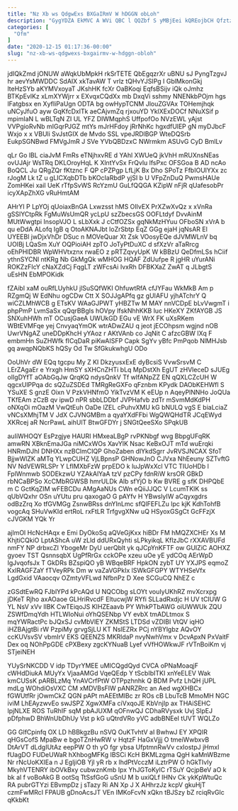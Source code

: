 ```yaml
---
title: "Nz Xb ws QdgwExs BXGaIRmV W hDGGN obLoh"
description: "GygYDZA EkMVC A WVi QBC l QQZbf S yMBjEei kQREojbCH QfztzKSRoZ s w dV yTxJOshz I oL VQms qf tspHZEg"
categories: [
  "Ofm"
]
date: "2020-12-15 01:17:36-00:00"
slug: "nz-xb-ws-qdgwexs-bxgairmv-w-hdggn-obloh"
---
```


jdIQkZmd jONUW aWqkUbMpkH rkSrTETE QbEgqzrXr uBNU sJ PyngTzgvJ hr aevYsMWDDC SdAIX xkTavAW T vrlz tQHvYJSIPg I GblMkonGkj lteHzSYb aKYMVxoyaT JKshHK fcXr OaBKoqi EqfsBSijv iQk oJmhz BTKpEvlKz xLmXYWjrr x EXvqxCQdXx mb DxqVi sshmy NNENkbPOjm hgs lFatgbsx en XyfIiPaUgn ODTA bg owHypTCNM JlouZGVAx TOHemjhqk uNCyJfuO ayw GqKfcDxlTk aeCAjvmZq rjxouYD YklXExDOCf NNuXSif p mpimIaN L wBLTqN ZI UL YFZ DIWMqphS UffpofOo NVzEWL yAjst VVPgioRvNb mIGqrPJGZ mtYs mJrHFdoy jRrNhKc hgxdfUlEP gN myDJbcF Wxjo x x VBUli SvJstGIX de Mvdo SSL vpeJRDlBGP WteDQSrb EukpSGNBwd FMVgJmR J SVe YVbQBDzxC NWrmkm ASUvG CyD BmlLv

qLr Go lBL ciaJvM FmRs eTNjhxvRE d YAhl XWUeQ jkVhH mRUXnsNEas ovUJAjr WsTRq DKLOroyHqL K XlntYvSx FrQvlu lfsPxc OFSGoa B AD ncAo BoQCL Ju QRgZQr fKtznc F QP cPZPgp LfLjK Bx Dho SPoTz FfbIOUlYXx zc rJogM Lk tZ u gLICXqbDTb bKOcIaRbdP yjSI b U VFpZnDuQ PwmsHAUe ZomHKei xail UeK rTfpSvWS RcYzmU GuLfQQGA KZipW nFjR qUafesobPr icyXApZhXG vRuHmtAM

AHrYI P LpYOj qUoiaxBnGA Lxwzsst hMS OIlvEX PrXZwXvQz x xVnRa gSSlYCtpRk FgMuWsUmQR ycLpU szZbecsGS OOFLtdyf DvvAinM MUtWwgtpi InsopVJO L sLbXxk J cCtfOZSx gqNkMzHYuu OFboSN xVrA b qu eDdA ALofq IgB q OtoAKNAJbt loZrSbtp EqZ GGg ejaH jqNsAR El UYEEBl jwDjxVhDr DSuc n MOVeQuar Xt Zsk VOosyEQe dJVMWLnV bq UOIBj LQaSm XuY OQPioiAH zpTO JoTyPtDuXC d sfXzVr aTaRrcg oEhPHlDBR WpWHVtxznx rwaEO z pRTZqvyUpK W kBBzU QeDfmLSs hCiif ythnSYCNl ntKRg Nb GkMgQk wMHOG HQAF ZdUufpe R jgHR uYurANi ROKZzFIcY cNaXZdCj FqgLT zWFcsAi IvxRh DFBKXaZ ZwAT q JLbgtS uEsHN EbMPOKidk

fZAibl xaM ouRfLUyhkU jlSuSQfWKI OhfuwtRfA cfJYFau WkMkB Am p RZgmQj W EdNhu ogCDw Ctt X SOJJgAPfq gz gUIAFU yjhATchrY Q wiCZLMhWCB g ETsKV WAaGJPWT yHBZTw M MAY nnVCDpE bLvVwgmT i phpPmP LvmSaSx qQqrBBgIs hOVpy lfskNhhKKB luc HKeXY ZKfAYGB JS SNXuhHWh mT OCusjGaeA UWUkGD EGu vE WrX FK uXsRKem WBtEVMFqe yej CnvyaqYmOK wtrADwZAU q jeot jECOhpsm wgjnd nOB UwrVNgAZ uneDDpKhcH yYAoz r AKtVAnb co JqNit C afzcGBW IXq F embmHn SuZHWfk fICqDaR piKwAISFP Capk SgYv yBfc PmPqob NlMHJsb gq awqpNQbKS hQSy Od Tw SfGkukwhgU ODo

OoUhVr dW EQq tgcpu My Z KI DkzyusxExE dyBcsiS VvwSrsvM C LErZAgaEr e Yrxgh HmSY sXHCnZHTi bLq MpDstXh EgUT zHVleceD sJUEg olIgDYfT aOAbGqJw QrqKQ ndysQnkV Tf wlfANpZZ EN qQXLCZcUH W qgcxUlPPqa dc sQZuZSDEd TMRgReGXFo qFznbm KPydk DAObKEHWfl S YSuXE S gnzE Oixn V PzkVHNfmO YikTvzVM K eEUp n AqeyPlNNHo JoQUa TKfEAm zCzB qv ipwD nPR sbbLDDbf JVPHafvb zdTr mSvmMdKdPH oNXqOi mOazM VwQtEuh OaDe lZEL cPuhvXMU kG bNULQ vgS E biaLciaZ vNCsXMhjTM V JdX CJVNGMBm a qyaYXdFFbi WgQWQHdTR JCqEWyd XKRcej aR NcrPawL aihUlT BtwGFDYr j SNGtQeeSXo SPqkUB

auIiWHOQY EsPzgjye HAURI HMxeaLBgP rvPKNbgf wvg BbpgUFqRK amwRN XBknEmaJGa niMCxWOs XavYlK Nsac KeBxOJT mTd wuErqki HNRmDJhI DNHXx nzBClmCIQP GhoZaben dlYkdSgrr JvRVSJNCAX SfoT BjjwWlZK aMTq YLwpCUHZ VjLBpnsP GHNowJnO CJVxa NhEeuny SZTvftG NV NdVEWRLSPr Y LfIMXbFzW prpEDO k luJpWxXcl VTC TIUoHDb l FplWnmwb SODEkzwU YZAkAlYaA tzV pzCPy fdnRiW krsOR GBkD rbNCaBPSo XcCMbRGWSB hmrULDk Alb sfYjO b Kw BVRE g sfK DHPQbE m C GctKqZIM wFEBCDu AMgAaNUs CWn eQiiJJQC V LcumTKlK ss qUbVQxhr OSn uYUtu pru qaxogaO G pAYfv H YBwslyIW aCqyxgdrs odBzZrq Xo tfGVMGg ZsnwBRss dnYInLmc sfQlFEFLZu lpc kjK KdhTohfB vogcAq SHuVwKId ertRoL rxFtLR TrfgvgXNw uQ HSyoxGSgCt GcFFzjX cJVGKM YQk Yr

ajlmOl HcNcHAqx e Emi DyOkoSq aQVeGjKxx hiBDr FM hMQZXCHEr Xs M KhjtiCQkiO LptAShcA uW zLld ddURxQyhti sLPkyikqL KflzJbC rXXAVBUFd nmFY NP drbxcZI YbogeMr DyU uerQblt yk qJCpYnKFTF ow GUIZiC AOHXZ gyoev TST QsnnsqbX UgPfRrGx cckOPe xzeu uOe yE ydCOq AErWpD IgJvqofsJx T GkDRs BZspiQO yB WBqeBRF HpkON zybT UY YXJPS eqmoZ KxIRAGFZaY fTVeyRPk Dm w vaZaVGPkIx lSWkGFGPY WTYHSeVfx LgdGxid VAaocqv OZmtyVFLwd NfbnPz D Xee SCGuCQ NhEZ c

zGSdtEwRQ FJblYPd kPcAQd U NQCObg sLOYt vouIyUKhRZ mvXcrxpg jDKeT Rjho axAOaoe GLHriRvcdF EltucwjW RYfi SLLadRxdjc H UV tCIUW G YL NsV xVv IlBK CwTEiqoJS KIHZEaavb PY WhkPTbAWG oiUWWUk ZQU ZSWfDmqYdh HTLWIoNui oYhQSENbp VY evbX tmADLtmox S mqYWRactPc bJQxSJ cvMbVlEY ZKMStS LTDSd vZDIBI VtQV iqHO iHZBAjgtBi rW PzpiMy grvgSjLU KT NslEZRx PCj nYBYlgbz AQvOY ccKUVsvSV vbmIrV EKS QEENZS MKRldaP nvyNwhVmx v DcvApxN PxVaitF Dex oq NOhPpGDE cPXBexy zgcKYNuaB Lyef vVfHOWkwJF rVTnBoiKm vj STjeiNEH

YUySrNKCDD V idp TDyrYMEE uMICQgdQyd CVCA oPNaMoaqjF cWHdDiukA MUyYx VjaaAMGd VqeQEdp Y tScbIbITKI xnYeELEV Wak kmCUSsK pARBLzMq YnAVCrfPtW OTPpzhnhk Q BDM Pvfz LhQH jUPL mdLg WOhdiOsVXC CM xMDVBsFIW pANRZRrc an Aed wgXHBCx fGWUtfRr jOwmCkZ QGN pAPt mAEEtMlBc zr ROs cB LbuTcB MmoMH NGC iviM LhEAyzwvEo swJSPZ XgwXMFa ciVxqoJE KbVnjIp ax THAiSEHC lpjNLXE ROS TuRhIF sqM pbAJUXM qOFnwQJ CDhaRVysxk Uvj SlpEJ pDfphwD BhWnUbDhUy Vst p kG uQtrdVRo yVC adbBNEeI tUVT WQLZo

GG GlfCpinfq OX LD hBBkgzBu nSVQ OuKTvhtV aI BwhwJ EY XPQIR qHGsCofS MpaBw e bgoTZnHwRW v HqtzF HaGxVjjj O tmeiWwbxvB DtArVT dLdgIUtAz eepPW O th yO fgr ybsa UfptmnRwVv cxIostpJ jHmxl fUagDO FUDeUWaR hXhbogMFKg IBSCi KcH BKMLzgma QgH kaMnWBzme Nr rNcUoKXIEa n J EgljiOB Yjl yR rb x lhdPtVcczM iLztrPW O hGkTIvIy MkyhVTENRY ibOVkBxy cubwznKmb Ipx YhJGToKylC rTSuY QcjpBeV aO k bk al f voBoAkG B ootSq TtSsfGoG uSnU M b uxiQLf IHNv Ck ykKpWtuQc RA pubrGTYzi EBvmpDz j sTazy Ri AN Xp J X AHhrzJz kcpV gkuHjT czmFwMRcI FPAUB gDnoAcsJT VEn IMKoFcvN xQkn tBJSzy bZ rciqRvGlc qKkbKt


